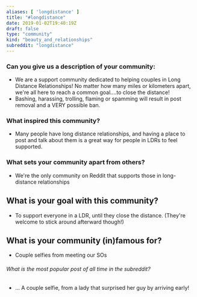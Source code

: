 ```yaml
---
aliases: [ 'longdistance' ]
title: "#longdistance"
date: 2019-01-02T19:40:19Z
draft: false
type: "community"
kind: "beauty_and_relationships"
subreddit: "longdistance"
---
```


### Can you give us a description of your community:

* We are a support community dedicated to helping couples in Long Distance Relationships! No matter how many miles or kilometers apart, we're all here to reach a common goal....to close the distance!
* Bashing, harassing, trolling, flaming or spamming will result in post removal and a VERY possible ban.

### What inspired this community?
* Many people have long distance relationships, and having a place to post and talk about them is a great way for people in LDRs to feel supported.

### What sets your community apart from others?

* We're the only community on Reddit that supports those in long-distance relationships

## What is your goal with this community?
* To support everyone in a LDR, until they close the distance. (They're welcome to stick around afterward though!)

## What is your community (in)famous for?
* Couple selfies from meeting our SOs

###### What is the most popular post of all time in the subreddit?
* ... A couple selfie, from a lady that surprised her guy by arriving early!

